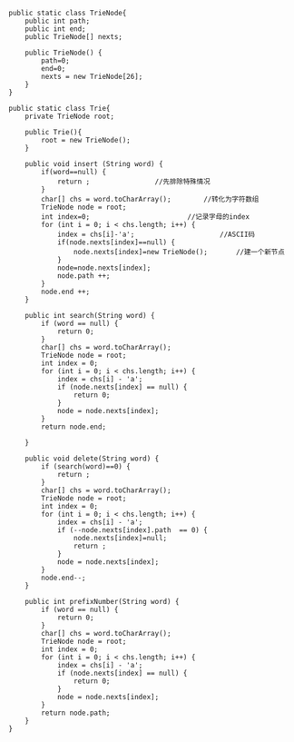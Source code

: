     public static class TrieNode{
		public int path;
		public int end;
		public TrieNode[] nexts;
		
		public TrieNode() {
			path=0;
			end=0;
			nexts = new TrieNode[26];
		}		
	}

	public static class Trie{
		private TrieNode root;
		
		public Trie(){
			root = new TrieNode();
		}
		
		public void insert (String word) {
			if(word==null) {
				return ;				//先排除特殊情况
			}
			char[] chs = word.toCharArray();		//转化为字符数组
			TrieNode node = root;
			int index=0;						//记录字母的index
			for (int i = 0; i < chs.length; i++) {
				index = chs[i]-'a';						//ASCII码
				if(node.nexts[index]==null) {
					node.nexts[index]=new TrieNode();		//建一个新节点					
				}
				node=node.nexts[index];
				node.path ++;
			}
			node.end ++;
		}
		
		public int search(String word) {
			if (word == null) {
				return 0;
			}
			char[] chs = word.toCharArray();
			TrieNode node = root;
			int index = 0;
			for (int i = 0; i < chs.length; i++) {
				index = chs[i] - 'a';
				if (node.nexts[index] == null) {
					return 0;
				}
				node = node.nexts[index];
			}
			return node.end;
		
		}
		
		public void delete(String word) {
			if (search(word)==0) {
				return ;
			}
			char[] chs = word.toCharArray();
			TrieNode node = root;
			int index = 0;
			for (int i = 0; i < chs.length; i++) {
				index = chs[i] - 'a';
				if (--node.nexts[index].path  == 0) {
					node.nexts[index]=null;
					return ;
				}
				node = node.nexts[index];
			}
			node.end--;
		}
		
		public int prefixNumber(String word) {
			if (word == null) {
				return 0;
			}
			char[] chs = word.toCharArray();
			TrieNode node = root;
			int index = 0;
			for (int i = 0; i < chs.length; i++) {
				index = chs[i] - 'a';
				if (node.nexts[index] == null) {
					return 0;
				}
				node = node.nexts[index];
			}
			return node.path;
		}
	}
